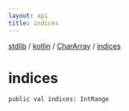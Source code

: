 ```yaml
---
layout: api
title: indices
---
```

[stdlib](../../index.html) / [kotlin](../index.html) / [CharArray](index.html) / [indices](indices.html)

# indices

```
public val indices: IntRange
```
